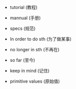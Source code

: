 - tutorial (教程)
- mannual (手册)
- specs (规范)

- In order to do sth (为了做某事)
- no longer in sth (不再在)
- so far (至今)
- keep in mind (记住)

- primitive values (原始值)
